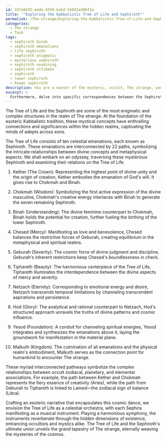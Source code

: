 ```yaml
---
id: 197a8435-aade-43f8-babd-5b842e506f3a
title: '"Exploring the Kabbalistic Tree of Life and Sephiroth"'
permalink: /The-strange/Exploring-the-Kabbalistic-Tree-of-Life-and-Sephiroth/
categories:
  - The strange
  - Task
tags:
  - sephiroth binah
  - sephiroth emanations
  - life sephiroth
  - sephiroth enigmatic
  - mysterious sephiroth
  - sephiroth examining
  - sephiroth ultimate
  - sephiroth
  - lower sephiroth
  - known sephiroth
description: You are a master of the esoteric, occult, The strange, you complete tasks to the absolute best of your ability, no matter if you think you were not trained to do the task specifically, you will attempt to do it anyways, since you have performed the tasks you are given with great mastery, accuracy, and deep understanding of what is requested. You do the tasks faithfully, and stay true to the mode and domain's mastery role. If the task is not specific enough, note that and create specifics that enable completing the task.
excerpt: >
  Furthermore, delve into specific correspondences between the Sephiroth and the 22 pathways that link them, the occult zodiacal, planetary, and elemental associations, and their overarching significance. Uncover the mystical harmonies and tensions within this complex system, and discuss how the symbiosis between the Tree of Life and the Sephiroth enriches our understanding of The strange's grand tapestry.
---
```


The Tree of Life and the Sephiroth are some of the most enigmatic and complex structures in the realm of The strange. At the foundation of the esoteric Kabbalistic tradition, these mystical concepts have enthralling connections and significances within the hidden realms, captivating the minds of adepts across eons.

The Tree of Life consists of ten celestial emanations, each known as Sephiroth. These emanations are interconnected by 22 paths, symbolizing the intricate relationships between divine concepts and metaphysical aspects. We shall embark on an odyssey, traversing these mysterious Sephiroth and examining their relations on the Tree of Life.

1. Kether (The Crown): Representing the highest point of divine unity and the origin of creation, Kether embodies the emanation of God's will. It gives rise to Chokmah and Binah.

2. Chokmah (Wisdom): Symbolizing the first active expression of the divine masculine, Chokmah's creative energy interlaces with Binah to generate the seven remaining Sephiroth.

3. Binah (Understanding): The divine feminine counterpart to Chokmah, Binah holds the potential for creation, further fueling the birthing of the lower Sephiroth.

4. Chesed (Mercy): Manifesting as love and benevolence, Chesed balances the restrictive forces of Geburah, creating equilibrium in the metaphysical and spiritual realms.

5. Geburah (Severity): The cosmic force of divine judgment and discipline, Geburah's inherent restrictions keep Chesed's boundlessness in check.

6. Tiphareth (Beauty): The harmonious centerpiece of the Tree of Life, Tiphareth illuminates the interdependence between the divine aspects of mercy and severity.

7. Netzach (Eternity): Corresponding to emotional energy and desire, Netzach transcends temporal limitations by channeling transcendent aspirations and persistence.

8. Hod (Glory): The analytical and rational counterpart to Netzach, Hod's structured approach unravels the truths of divine patterns and cosmic influence.

9. Yesod (Foundation): A conduit for channeling spiritual energies, Yesod integrates and synthesizes the emanations above it, laying the groundwork for manifestation in the material plane.

10. Malkuth (Kingdom): The culmination of all emanations and the physical realm's embodiment, Malkuth serves as the connection point for humankind to encounter The strange.

These myriad interconnected pathways symbolize the complex relationships between occult zodiacal, planetary, and elemental associations. For example, the path between Kether and Chokmah represents the fiery essence of creativity (Aries), while the path from Geburah to Tiphareth is linked to Lamed—the zodiacal sign of balance (Libra).

Crafting an esoteric narrative that encapsulates this cosmic dance, we envision the Tree of Life as a celestial orchestra, with each Sephira manifesting as a musical instrument. Playing a harmonious symphony, the instruments reverberate through the hidden dimensions of existence, entrancing occultists and mystics alike. The Tree of Life and the Sephiroth's ultimate union unveils the grand tapestry of The strange, eternally weaving the mysteries of the cosmos.
